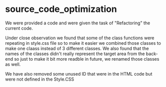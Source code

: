 # source_code_optimization

We were provided a code and were given the task of "Refactoring" the current code. 

Under close observation we found that some of the class functions were repeating in style.css 
file so to make it easier we combined those classes to make one claass instead of 3 different classes.
We also found that the names of the classes didn't really represent the target area from the back-end 
so just to make it bit more readble in future, we renamed those classes as well. 


We have also removed some unused ID that were in the HTML code but were not defined in the Style.CSS
